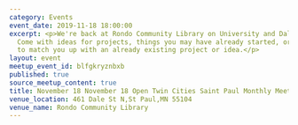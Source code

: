 ```yaml
---
category: Events
event_date: 2019-11-18 18:00:00
excerpt: <p>We're back at Rondo Community Library on University and Dale in St. Paul!
  Come with ideas for projects, things you may have already started, or we'll try
  to match you up with an already existing project or idea.</p>
layout: event
meetup_event_id: blfgkryznbxb
published: true
source_meetup_content: true
title: November 18 November 18 Open Twin Cities Saint Paul Monthly Meetup
venue_location: 461 Dale St N,St Paul,MN 55104
venue_name: Rondo Community Library
---
```

